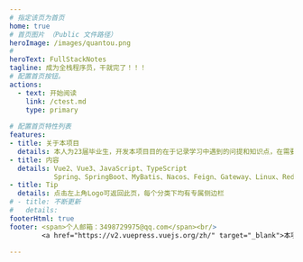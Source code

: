 ```yaml
---
# 指定该页为首页
home: true
# 首页图片 （Public 文件路径）
heroImage: /images/quantou.png
# 
heroText: FullStackNotes
tagline: 成为全栈程序员，干就完了！！！
# 配置首页按钮。
actions:
  - text: 开始阅读
    link: /ctest.md
    type: primary
  
# 配置首页特性列表
features:
- title: 关于本项目
  details: 本人为23届毕业生，开发本项目目的在于记录学习中遇到的问提和知识点，在需要时进行查询
- title: 内容
  details: Vue2、Vue3、JavaScript、TypeScript
           Spring、SpringBoot、MyBatis、Nacos、Feign、Gateway、Linux、Redis、RabbitMQ、MySQL、JVM、Dcoker、Git
- title: Tip
  details: 点击左上角Logo可返回此页，每个分类下均有专属侧边栏
# - title: 不断更新
#   details: 
footerHtml: true
footer: <span>个人邮箱：3498729975@qq.com</span><br/>
        <a href="https://v2.vuepress.vuejs.org/zh/" target="_blank">本项目基于VuePress开发</a>

---
```


